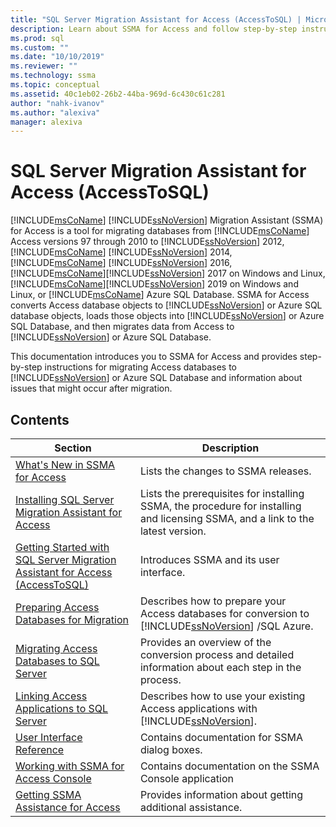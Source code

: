 ```yaml
---
title: "SQL Server Migration Assistant for Access (AccessToSQL) | Microsoft Docs"
description: Learn about SSMA for Access and follow step-by-step instructions for migrating Access databases to SQL Server or Azure SQL Database.
ms.prod: sql
ms.custom: ""
ms.date: "10/10/2019"
ms.reviewer: ""
ms.technology: ssma
ms.topic: conceptual
ms.assetid: 40c1eb02-26b2-44ba-969d-6c430c61c281
author: "nahk-ivanov"
ms.author: "alexiva"
manager: alexiva
---
```

# SQL Server Migration Assistant for Access (AccessToSQL)

[!INCLUDE[msCoName](../../includes/msconame_md.md)] [!INCLUDE[ssNoVersion](../../includes/ssnoversion-md.md)] Migration Assistant (SSMA) for Access is a tool for migrating databases from [!INCLUDE[msCoName](../../includes/msconame_md.md)] Access versions 97 through 2010 to [!INCLUDE[ssNoVersion](../../includes/ssnoversion-md.md)] 2012, [!INCLUDE[msCoName](../../includes/msconame_md.md)] [!INCLUDE[ssNoVersion](../../includes/ssnoversion-md.md)] 2014, [!INCLUDE[msCoName](../../includes/msconame_md.md)] [!INCLUDE[ssNoVersion](../../includes/ssnoversion-md.md)] 2016, [!INCLUDE[msCoName](../../includes/msconame_md.md)][!INCLUDE[ssNoVersion](../../includes/ssnoversion-md.md)] 2017 on Windows and Linux, [!INCLUDE[msCoName](../../includes/msconame_md.md)][!INCLUDE[ssNoVersion](../../includes/ssnoversion-md.md)] 2019 on Windows and Linux, or [!INCLUDE[msCoName](../../includes/msconame_md.md)] Azure SQL Database. SSMA for Access converts Access database objects to [!INCLUDE[ssNoVersion](../../includes/ssnoversion-md.md)] or Azure SQL database objects, loads those objects into [!INCLUDE[ssNoVersion](../../includes/ssnoversion-md.md)] or Azure SQL Database, and then migrates data from Access to [!INCLUDE[ssNoVersion](../../includes/ssnoversion-md.md)] or Azure SQL Database.
  
This documentation introduces you to SSMA for Access and provides step-by-step instructions for migrating Access databases to [!INCLUDE[ssNoVersion](../../includes/ssnoversion-md.md)] or Azure SQL Database and information about issues that might occur after migration.  
  
## Contents  
  
|Section|Description|
|-----------|---------------|
|[What's New in SSMA for Access](./what-s-new-in-ssma-for-access-accesstosql.md)|Lists the changes to SSMA releases.|  
|[Installing SQL Server Migration Assistant for Access](installing-sql-server-migration-assistant-for-access-accesstosql.md)|Lists the prerequisites for installing SSMA, the procedure for installing and licensing SSMA, and a link to the latest version.|  
|[Getting Started with SQL Server Migration Assistant for Access &#40;AccessToSQL&#41;](../../ssma/access/getting-started-with-sql-server-migration-assistant-for-access-accesstosql.md)|Introduces SSMA and its user interface.|  
|[Preparing Access Databases for Migration](preparing-access-databases-for-migration-accesstosql.md)|Describes how to prepare your Access databases for conversion to [!INCLUDE[ssNoVersion](../../includes/ssnoversion-md.md)] /SQL Azure.|  
|[Migrating Access Databases to SQL Server](migrating-access-databases-to-sql-server-azure-sql-db-accesstosql.md)|Provides an overview of the conversion process and detailed information about each step in the process.|  
|[Linking Access Applications to SQL Server](linking-access-applications-to-sql-server-azure-sql-db-accesstosql.md)|Describes how to use your existing Access applications with [!INCLUDE[ssNoVersion](../../includes/ssnoversion-md.md)].|  
|[User Interface Reference](user-interface-reference-accesstosql.md)|Contains documentation for SSMA dialog boxes.|  
|[Working with SSMA for Access Console](working-with-ssma-for-access-console-accesstosql.md)|Contains documentation on the SSMA Console application|  
|[Getting SSMA Assistance for Access](../sql-server-migration-assistant.md)|Provides information about getting additional assistance.|